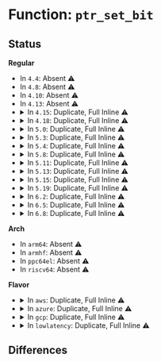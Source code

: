# Function: <code>ptr_set_bit</code>

## Status
<b>Regular</b>
<ul>
<li>
In <code>4.4</code>: Absent ⚠️
</li>
<li>
In <code>4.8</code>: Absent ⚠️
</li>
<li>
In <code>4.10</code>: Absent ⚠️
</li>
<li>
In <code>4.13</code>: Absent ⚠️
</li>
<li>
<details>
<summary>In <code>4.15</code>: Duplicate, Full Inline ⚠️</summary>

**Collision:** Static Duplication

**Inline:** Full

**Transformation:** False

**Instances:**

```
In arch/x86/kernel/ldt.c (ffffffff81031eb4)
Location: arch/x86/include/asm/pgtable_64.h:148
Inline: True
```
```
In arch/x86/mm/pgtable.c (ffffffff81079824)
Location: arch/x86/include/asm/pgtable_64.h:148
Inline: True
Inline callers:
  - arch/x86/mm/pgtable.c:pgd_alloc
  - arch/x86/mm/pgtable.c:pgd_alloc
```
```
In arch/x86/mm/dump_pagetables.c (ffffffff8107cb1a)
Location: arch/x86/include/asm/pgtable_64.h:148
Inline: True
Inline callers:
  - arch/x86/mm/dump_pagetables.c:ptdump_walk_pgd_level_checkwx
  - arch/x86/mm/dump_pagetables.c:ptdump_walk_pgd_level_debugfs
```
```
In arch/x86/mm/pti.c (ffffffff826c592b)
Location: arch/x86/include/asm/pgtable_64.h:148
Inline: True
Inline callers:
  - arch/x86/mm/pti.c:pti_init
  - arch/x86/mm/pti.c:__pti_set_user_pgd
```
</details>
</li>
<li>
<details>
<summary>In <code>4.18</code>: Duplicate, Full Inline ⚠️</summary>

**Collision:** Static Duplication

**Inline:** Full

**Transformation:** False

**Instances:**

```
In arch/x86/kernel/ldt.c (ffffffff81033161)
Location: arch/x86/include/asm/pgtable_64.h:149
Inline: True
```
```
In arch/x86/mm/pgtable.c (ffffffff8107c3f4)
Location: arch/x86/include/asm/pgtable_64.h:149
Inline: True
Inline callers:
  - arch/x86/mm/pgtable.c:pgd_alloc
  - arch/x86/mm/pgtable.c:pgd_alloc
```
```
In arch/x86/mm/dump_pagetables.c (ffffffff8107faec)
Location: arch/x86/include/asm/pgtable_64.h:149
Inline: True
Inline callers:
  - arch/x86/mm/dump_pagetables.c:ptdump_walk_pgd_level_checkwx
  - arch/x86/mm/dump_pagetables.c:ptdump_walk_pgd_level_debugfs
```
```
In arch/x86/mm/pti.c (ffffffff826efa16)
Location: arch/x86/include/asm/pgtable_64.h:149
Inline: True
Inline callers:
  - arch/x86/mm/pti.c:pti_init
  - arch/x86/mm/pti.c:__pti_set_user_pgd
```
</details>
</li>
<li>
<details>
<summary>In <code>5.0</code>: Duplicate, Full Inline ⚠️</summary>

**Collision:** Static Duplication

**Inline:** Full

**Transformation:** False

**Instances:**

```
In arch/x86/kernel/ldt.c (ffffffff810343a0)
Location: arch/x86/include/asm/pgtable.h:1231
Inline: True
```
```
In arch/x86/mm/pgtable.c (ffffffff81082db7)
Location: arch/x86/include/asm/pgtable.h:1231
Inline: True
Inline callers:
  - arch/x86/mm/pgtable.c:pgd_alloc
  - arch/x86/mm/pgtable.c:pgd_alloc
  - arch/x86/mm/pgtable.c:pgd_alloc
```
```
In arch/x86/mm/dump_pagetables.c (ffffffff8108662b)
Location: arch/x86/include/asm/pgtable.h:1231
Inline: True
Inline callers:
  - arch/x86/mm/dump_pagetables.c:ptdump_walk_user_pgd_level_checkwx
  - arch/x86/mm/dump_pagetables.c:ptdump_walk_pgd_level_debugfs
```
```
In arch/x86/mm/pti.c (ffffffff828a66cd)
Location: arch/x86/include/asm/pgtable.h:1231
Inline: True
Inline callers:
  - arch/x86/mm/pti.c:pti_init
  - arch/x86/mm/pti.c:__pti_set_user_pgtbl
```
</details>
</li>
<li>
<details>
<summary>In <code>5.3</code>: Duplicate, Full Inline ⚠️</summary>

**Collision:** Static Duplication

**Inline:** Full

**Transformation:** False

**Instances:**

```
In arch/x86/kernel/ldt.c (ffffffff81036124)
Location: arch/x86/include/asm/pgtable.h:1251
Inline: True
```
```
In arch/x86/mm/pgtable.c (ffffffff810869ef)
Location: arch/x86/include/asm/pgtable.h:1251
Inline: True
Inline callers:
  - arch/x86/mm/pgtable.c:pgd_alloc
  - arch/x86/mm/pgtable.c:pgd_alloc
  - arch/x86/mm/pgtable.c:pgd_alloc
```
```
In arch/x86/mm/dump_pagetables.c (ffffffff8108a233)
Location: arch/x86/include/asm/pgtable.h:1251
Inline: True
Inline callers:
  - arch/x86/mm/dump_pagetables.c:ptdump_walk_user_pgd_level_checkwx
  - arch/x86/mm/dump_pagetables.c:ptdump_walk_pgd_level_debugfs
```
```
In arch/x86/mm/pti.c (ffffffff828beccc)
Location: arch/x86/include/asm/pgtable.h:1251
Inline: True
Inline callers:
  - arch/x86/mm/pti.c:pti_init
  - arch/x86/mm/pti.c:__pti_set_user_pgtbl
```
</details>
</li>
<li>
<details>
<summary>In <code>5.4</code>: Duplicate, Full Inline ⚠️</summary>

**Collision:** Static Duplication

**Inline:** Full

**Transformation:** False

**Instances:**

```
In arch/x86/kernel/ldt.c (ffffffff81036a4b)
Location: arch/x86/include/asm/pgtable.h:1251
Inline: True
```
```
In arch/x86/mm/pgtable.c (ffffffff810876df)
Location: arch/x86/include/asm/pgtable.h:1251
Inline: True
Inline callers:
  - arch/x86/mm/pgtable.c:pgd_alloc
  - arch/x86/mm/pgtable.c:pgd_alloc
  - arch/x86/mm/pgtable.c:pgd_alloc
```
```
In arch/x86/mm/dump_pagetables.c (ffffffff8108aeaf)
Location: arch/x86/include/asm/pgtable.h:1251
Inline: True
Inline callers:
  - arch/x86/mm/dump_pagetables.c:ptdump_walk_user_pgd_level_checkwx
  - arch/x86/mm/dump_pagetables.c:ptdump_walk_pgd_level_debugfs
```
```
In arch/x86/mm/pti.c (ffffffff828c51a3)
Location: arch/x86/include/asm/pgtable.h:1251
Inline: True
Inline callers:
  - arch/x86/mm/pti.c:pti_init
  - arch/x86/mm/pti.c:__pti_set_user_pgtbl
```
</details>
</li>
<li>
<details>
<summary>In <code>5.8</code>: Duplicate, Full Inline ⚠️</summary>

**Collision:** Static Duplication

**Inline:** Full

**Transformation:** False

**Instances:**

```
In arch/x86/kernel/ldt.c (ffffffff81038567)
Location: arch/x86/include/asm/pgtable.h:1212
Inline: True
Inline callers:
  - arch/x86/kernel/ldt.c:map_ldt_struct_to_user
  - arch/x86/kernel/ldt.c:map_ldt_struct_to_user
```
```
In arch/x86/mm/pgtable.c (ffffffff810897c3)
Location: arch/x86/include/asm/pgtable.h:1212
Inline: True
Inline callers:
  - arch/x86/mm/pgtable.c:pgd_ctor
  - arch/x86/mm/pgtable.c:pgd_ctor
```
```
In arch/x86/mm/dump_pagetables.c (ffffffff8109224f)
Location: arch/x86/include/asm/pgtable.h:1212
Inline: True
Inline callers:
  - arch/x86/mm/dump_pagetables.c:ptdump_walk_user_pgd_level_checkwx
  - arch/x86/mm/dump_pagetables.c:ptdump_walk_pgd_level_debugfs
```
```
In arch/x86/mm/pti.c (ffffffff82ce8239)
Location: arch/x86/include/asm/pgtable.h:1212
Inline: True
Inline callers:
  - arch/x86/mm/pti.c:pti_setup_vsyscall
  - arch/x86/mm/pti.c:pti_user_pagetable_walk_p4d
  - arch/x86/mm/pti.c:__pti_set_user_pgtbl
```
</details>
</li>
<li>
<details>
<summary>In <code>5.11</code>: Duplicate, Full Inline ⚠️</summary>

**Collision:** Static Duplication

**Inline:** Full

**Transformation:** False

**Instances:**

```
In arch/x86/kernel/ldt.c (ffffffff81038f17)
Location: arch/x86/include/asm/pgtable.h:1208
Inline: True
Inline callers:
  - arch/x86/kernel/ldt.c:map_ldt_struct_to_user
  - arch/x86/kernel/ldt.c:map_ldt_struct_to_user
```
```
In arch/x86/mm/pgtable.c (ffffffff810899a3)
Location: arch/x86/include/asm/pgtable.h:1208
Inline: True
Inline callers:
  - arch/x86/mm/pgtable.c:pgd_ctor
  - arch/x86/mm/pgtable.c:pgd_ctor
```
```
In arch/x86/mm/dump_pagetables.c (ffffffff81bd9ed4)
Location: arch/x86/include/asm/pgtable.h:1208
Inline: True
Inline callers:
  - arch/x86/mm/dump_pagetables.c:ptdump_walk_user_pgd_level_checkwx
  - arch/x86/mm/dump_pagetables.c:ptdump_walk_pgd_level_debugfs
```
```
In arch/x86/mm/pti.c (ffffffff82fd5c58)
Location: arch/x86/include/asm/pgtable.h:1208
Inline: True
Inline callers:
  - arch/x86/mm/pti.c:pti_setup_vsyscall
  - arch/x86/mm/pti.c:pti_user_pagetable_walk_p4d
  - arch/x86/mm/pti.c:__pti_set_user_pgtbl
```
</details>
</li>
<li>
<details>
<summary>In <code>5.13</code>: Duplicate, Full Inline ⚠️</summary>

**Collision:** Static Duplication

**Inline:** Full

**Transformation:** False

**Instances:**

```
In arch/x86/kernel/ldt.c (ffffffff8103aa0e)
Location: arch/x86/include/asm/pgtable.h:1208
Inline: True
Inline callers:
  - arch/x86/kernel/ldt.c:map_ldt_struct_to_user
  - arch/x86/kernel/ldt.c:map_ldt_struct_to_user
```
```
In arch/x86/mm/pgtable.c (ffffffff8108aa7f)
Location: arch/x86/include/asm/pgtable.h:1208
Inline: True
Inline callers:
  - arch/x86/mm/pgtable.c:pgd_alloc
  - arch/x86/mm/pgtable.c:pgd_ctor
  - arch/x86/mm/pgtable.c:pgd_ctor
```
```
In arch/x86/mm/dump_pagetables.c (ffffffff81bcbf43)
Location: arch/x86/include/asm/pgtable.h:1208
Inline: True
Inline callers:
  - arch/x86/mm/dump_pagetables.c:ptdump_walk_user_pgd_level_checkwx
  - arch/x86/mm/dump_pagetables.c:ptdump_walk_pgd_level_debugfs
```
```
In arch/x86/mm/pti.c (ffffffff831e08b5)
Location: arch/x86/include/asm/pgtable.h:1208
Inline: True
Inline callers:
  - arch/x86/mm/pti.c:pti_init
  - arch/x86/mm/pti.c:pti_user_pagetable_walk_p4d
  - arch/x86/mm/pti.c:__pti_set_user_pgtbl
```
</details>
</li>
<li>
<details>
<summary>In <code>5.15</code>: Duplicate, Full Inline ⚠️</summary>

**Collision:** Static Duplication

**Inline:** Full

**Transformation:** False

**Instances:**

```
In arch/x86/kernel/ldt.c (ffffffff81040409)
Location: arch/x86/include/asm/pgtable.h:1179
Inline: True
Inline callers:
  - arch/x86/kernel/ldt.c:map_ldt_struct_to_user
  - arch/x86/kernel/ldt.c:map_ldt_struct_to_user
```
```
In arch/x86/mm/pgtable.c (ffffffff8109a00c)
Location: arch/x86/include/asm/pgtable.h:1179
Inline: True
Inline callers:
  - arch/x86/mm/pgtable.c:pgd_alloc
  - arch/x86/mm/pgtable.c:pgd_ctor
  - arch/x86/mm/pgtable.c:pgd_ctor
```
```
In arch/x86/mm/dump_pagetables.c (ffffffff81ca1d65)
Location: arch/x86/include/asm/pgtable.h:1179
Inline: True
Inline callers:
  - arch/x86/mm/dump_pagetables.c:ptdump_walk_user_pgd_level_checkwx
  - arch/x86/mm/dump_pagetables.c:ptdump_walk_pgd_level_debugfs
```
```
In arch/x86/mm/pti.c (ffffffff832c3f93)
Location: arch/x86/include/asm/pgtable.h:1179
Inline: True
Inline callers:
  - arch/x86/mm/pti.c:pti_init
  - arch/x86/mm/pti.c:pti_user_pagetable_walk_p4d
  - arch/x86/mm/pti.c:__pti_set_user_pgtbl
```
</details>
</li>
<li>
<details>
<summary>In <code>5.19</code>: Duplicate, Full Inline ⚠️</summary>

**Collision:** Static Duplication

**Inline:** Full

**Transformation:** False

**Instances:**

```
In arch/x86/kernel/ldt.c (ffffffff810480df)
Location: arch/x86/include/asm/pgtable.h:1196
Inline: True
Inline callers:
  - arch/x86/kernel/ldt.c:map_ldt_struct
  - arch/x86/kernel/ldt.c:map_ldt_struct_to_user
  - arch/x86/kernel/ldt.c:map_ldt_struct_to_user
```
```
In arch/x86/mm/pgtable.c (ffffffff810ad0b6)
Location: arch/x86/include/asm/pgtable.h:1196
Inline: True
Inline callers:
  - arch/x86/mm/pgtable.c:pgd_alloc
  - arch/x86/mm/pgtable.c:pgd_ctor
  - arch/x86/mm/pgtable.c:pgd_ctor
```
```
In arch/x86/mm/dump_pagetables.c (ffffffff81e513b5)
Location: arch/x86/include/asm/pgtable.h:1196
Inline: True
Inline callers:
  - arch/x86/mm/dump_pagetables.c:ptdump_walk_user_pgd_level_checkwx
  - arch/x86/mm/dump_pagetables.c:ptdump_walk_pgd_level_debugfs
```
```
In arch/x86/mm/pti.c (ffffffff834768ae)
Location: arch/x86/include/asm/pgtable.h:1196
Inline: True
Inline callers:
  - arch/x86/mm/pti.c:pti_init
  - arch/x86/mm/pti.c:pti_user_pagetable_walk_p4d
  - arch/x86/mm/pti.c:__pti_set_user_pgtbl
```
</details>
</li>
<li>
<details>
<summary>In <code>6.2</code>: Duplicate, Full Inline ⚠️</summary>

**Collision:** Static Duplication

**Inline:** Full

**Transformation:** False

**Instances:**

```
In arch/x86/kernel/ldt.c (ffffffff81052e1f)
Location: arch/x86/include/asm/pgtable.h:1214
Inline: True
Inline callers:
  - arch/x86/kernel/ldt.c:map_ldt_struct
  - arch/x86/kernel/ldt.c:map_ldt_struct_to_user
  - arch/x86/kernel/ldt.c:map_ldt_struct_to_user
```
```
In arch/x86/mm/pgtable.c (ffffffff810c6cad)
Location: arch/x86/include/asm/pgtable.h:1214
Inline: True
Inline callers:
  - arch/x86/mm/pgtable.c:pgd_ctor
  - arch/x86/mm/pgtable.c:pgd_ctor
```
```
In arch/x86/mm/dump_pagetables.c (ffffffff810d185f)
Location: arch/x86/include/asm/pgtable.h:1214
Inline: True
Inline callers:
  - arch/x86/mm/dump_pagetables.c:ptdump_walk_user_pgd_level_checkwx
  - arch/x86/mm/dump_pagetables.c:ptdump_walk_pgd_level_debugfs
```
```
In arch/x86/mm/pti.c (ffffffff83e9f8f4)
Location: arch/x86/include/asm/pgtable.h:1214
Inline: True
Inline callers:
  - arch/x86/mm/pti.c:pti_init
  - arch/x86/mm/pti.c:pti_user_pagetable_walk_p4d
  - arch/x86/mm/pti.c:__pti_set_user_pgtbl
```
</details>
</li>
<li>
<details>
<summary>In <code>6.5</code>: Duplicate, Full Inline ⚠️</summary>

**Collision:** Static Duplication

**Inline:** Full

**Transformation:** False

**Instances:**

```
In arch/x86/kernel/ldt.c (ffffffff81053e02)
Location: arch/x86/include/asm/pgtable.h:1215
Inline: True
Inline callers:
  - arch/x86/kernel/ldt.c:map_ldt_struct
  - arch/x86/kernel/ldt.c:map_ldt_struct_to_user
  - arch/x86/kernel/ldt.c:map_ldt_struct_to_user
```
```
In arch/x86/mm/pgtable.c (ffffffff810ca425)
Location: arch/x86/include/asm/pgtable.h:1215
Inline: True
Inline callers:
  - arch/x86/mm/pgtable.c:pgd_ctor
  - arch/x86/mm/pgtable.c:pgd_ctor
```
```
In arch/x86/mm/dump_pagetables.c (ffffffff810d4d0f)
Location: arch/x86/include/asm/pgtable.h:1215
Inline: True
Inline callers:
  - arch/x86/mm/dump_pagetables.c:ptdump_walk_user_pgd_level_checkwx
  - arch/x86/mm/dump_pagetables.c:ptdump_walk_pgd_level_debugfs
```
```
In arch/x86/mm/pti.c (ffffffff836c3a84)
Location: arch/x86/include/asm/pgtable.h:1215
Inline: True
Inline callers:
  - arch/x86/mm/pti.c:pti_init
  - arch/x86/mm/pti.c:pti_user_pagetable_walk_p4d
  - arch/x86/mm/pti.c:__pti_set_user_pgtbl
```
</details>
</li>
<li>
<details>
<summary>In <code>6.8</code>: Duplicate, Full Inline ⚠️</summary>

**Collision:** Static Duplication

**Inline:** Full

**Transformation:** False

**Instances:**

```
In arch/x86/kernel/ldt.c (ffffffff8105b022)
Location: arch/x86/include/asm/pgtable.h:1438
Inline: True
Inline callers:
  - arch/x86/kernel/ldt.c:map_ldt_struct
  - arch/x86/kernel/ldt.c:map_ldt_struct_to_user
  - arch/x86/kernel/ldt.c:map_ldt_struct_to_user
```
```
In arch/x86/mm/pgtable.c (ffffffff810d2915)
Location: arch/x86/include/asm/pgtable.h:1438
Inline: True
Inline callers:
  - arch/x86/mm/pgtable.c:pgd_ctor
  - arch/x86/mm/pgtable.c:pgd_ctor
```
```
In arch/x86/mm/dump_pagetables.c (ffffffff810dd4af)
Location: arch/x86/include/asm/pgtable.h:1438
Inline: True
Inline callers:
  - arch/x86/mm/dump_pagetables.c:ptdump_walk_user_pgd_level_checkwx
  - arch/x86/mm/dump_pagetables.c:ptdump_walk_pgd_level_debugfs
```
```
In arch/x86/mm/pti.c (ffffffff838f4674)
Location: arch/x86/include/asm/pgtable.h:1438
Inline: True
Inline callers:
  - arch/x86/mm/pti.c:pti_init
  - arch/x86/mm/pti.c:pti_user_pagetable_walk_p4d
  - arch/x86/mm/pti.c:__pti_set_user_pgtbl
```
</details>
</li>
</ul>
<b>Arch</b>
<ul>
<li>
In <code>arm64</code>: Absent ⚠️
</li>
<li>
In <code>armhf</code>: Absent ⚠️
</li>
<li>
In <code>ppc64el</code>: Absent ⚠️
</li>
<li>
In <code>riscv64</code>: Absent ⚠️
</li>
</ul>
<b>Flavor</b>
<ul>
<li>
<details>
<summary>In <code>aws</code>: Duplicate, Full Inline ⚠️</summary>

**Collision:** Static Duplication

**Inline:** Full

**Transformation:** False

**Instances:**

```
In arch/x86/kernel/ldt.c (ffffffff81036bab)
Location: arch/x86/include/asm/pgtable.h:1251
Inline: True
```
```
In arch/x86/mm/pgtable.c (ffffffff810866df)
Location: arch/x86/include/asm/pgtable.h:1251
Inline: True
Inline callers:
  - arch/x86/mm/pgtable.c:pgd_alloc
  - arch/x86/mm/pgtable.c:pgd_alloc
  - arch/x86/mm/pgtable.c:pgd_alloc
```
```
In arch/x86/mm/dump_pagetables.c (ffffffff81089e6f)
Location: arch/x86/include/asm/pgtable.h:1251
Inline: True
Inline callers:
  - arch/x86/mm/dump_pagetables.c:ptdump_walk_user_pgd_level_checkwx
  - arch/x86/mm/dump_pagetables.c:ptdump_walk_pgd_level_debugfs
```
```
In arch/x86/mm/pti.c (ffffffff828b013b)
Location: arch/x86/include/asm/pgtable.h:1251
Inline: True
Inline callers:
  - arch/x86/mm/pti.c:pti_init
  - arch/x86/mm/pti.c:__pti_set_user_pgtbl
```
</details>
</li>
<li>
<details>
<summary>In <code>azure</code>: Duplicate, Full Inline ⚠️</summary>

**Collision:** Static Duplication

**Inline:** Full

**Transformation:** False

**Instances:**

```
In arch/x86/kernel/ldt.c (ffffffff810264db)
Location: arch/x86/include/asm/pgtable.h:1251
Inline: True
```
```
In arch/x86/mm/pgtable.c (ffffffff810753ed)
Location: arch/x86/include/asm/pgtable.h:1251
Inline: True
Inline callers:
  - arch/x86/mm/pgtable.c:pgd_alloc
  - arch/x86/mm/pgtable.c:pgd_alloc
```
```
In arch/x86/mm/dump_pagetables.c (ffffffff81078a4f)
Location: arch/x86/include/asm/pgtable.h:1251
Inline: True
Inline callers:
  - arch/x86/mm/dump_pagetables.c:ptdump_walk_user_pgd_level_checkwx
  - arch/x86/mm/dump_pagetables.c:ptdump_walk_pgd_level_debugfs
```
```
In arch/x86/mm/pti.c (ffffffff828a8328)
Location: arch/x86/include/asm/pgtable.h:1251
Inline: True
Inline callers:
  - arch/x86/mm/pti.c:pti_init
  - arch/x86/mm/pti.c:pti_user_pagetable_walk_pmd
```
</details>
</li>
<li>
<details>
<summary>In <code>gcp</code>: Duplicate, Full Inline ⚠️</summary>

**Collision:** Static Duplication

**Inline:** Full

**Transformation:** False

**Instances:**

```
In arch/x86/kernel/ldt.c (ffffffff81036a0b)
Location: arch/x86/include/asm/pgtable.h:1251
Inline: True
```
```
In arch/x86/mm/pgtable.c (ffffffff8108668f)
Location: arch/x86/include/asm/pgtable.h:1251
Inline: True
Inline callers:
  - arch/x86/mm/pgtable.c:pgd_alloc
  - arch/x86/mm/pgtable.c:pgd_alloc
  - arch/x86/mm/pgtable.c:pgd_alloc
```
```
In arch/x86/mm/dump_pagetables.c (ffffffff81089e1f)
Location: arch/x86/include/asm/pgtable.h:1251
Inline: True
Inline callers:
  - arch/x86/mm/dump_pagetables.c:ptdump_walk_user_pgd_level_checkwx
  - arch/x86/mm/dump_pagetables.c:ptdump_walk_pgd_level_debugfs
```
```
In arch/x86/mm/pti.c (ffffffff828c303a)
Location: arch/x86/include/asm/pgtable.h:1251
Inline: True
Inline callers:
  - arch/x86/mm/pti.c:pti_init
  - arch/x86/mm/pti.c:__pti_set_user_pgtbl
```
</details>
</li>
<li>
<details>
<summary>In <code>lowlatency</code>: Duplicate, Full Inline ⚠️</summary>

**Collision:** Static Duplication

**Inline:** Full

**Transformation:** False

**Instances:**

```
In arch/x86/kernel/ldt.c (ffffffff8103790b)
Location: arch/x86/include/asm/pgtable.h:1251
Inline: True
```
```
In arch/x86/mm/pgtable.c (ffffffff810887cf)
Location: arch/x86/include/asm/pgtable.h:1251
Inline: True
Inline callers:
  - arch/x86/mm/pgtable.c:pgd_alloc
  - arch/x86/mm/pgtable.c:pgd_alloc
  - arch/x86/mm/pgtable.c:pgd_alloc
```
```
In arch/x86/mm/dump_pagetables.c (ffffffff8108c0bf)
Location: arch/x86/include/asm/pgtable.h:1251
Inline: True
Inline callers:
  - arch/x86/mm/dump_pagetables.c:ptdump_walk_user_pgd_level_checkwx
  - arch/x86/mm/dump_pagetables.c:ptdump_walk_pgd_level_debugfs
```
```
In arch/x86/mm/pti.c (ffffffff828c61c3)
Location: arch/x86/include/asm/pgtable.h:1251
Inline: True
Inline callers:
  - arch/x86/mm/pti.c:pti_init
  - arch/x86/mm/pti.c:__pti_set_user_pgtbl
```
</details>
</li>
</ul>

## Differences
